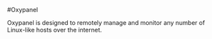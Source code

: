#Oxypanel

Oxypanel is designed to remotely manage and monitor any number of Linux-like hosts over the internet.